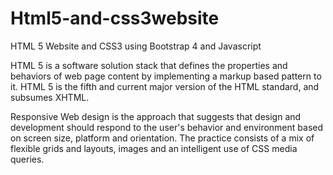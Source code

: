 # Html5-and-css3website
HTML 5 Website and CSS3 using Bootstrap 4 and Javascript


HTML 5 is a software solution stack that defines the properties and behaviors of web page content by implementing a markup based pattern to it. HTML 5 is the fifth and current major version of the HTML standard, and subsumes XHTML.

Responsive Web design is the approach that suggests that design and development should respond to the user's behavior and environment based on screen size, platform and orientation. The practice consists of a mix of flexible grids and layouts, images and an intelligent use of CSS media queries.
